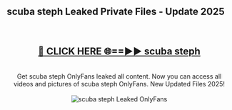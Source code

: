 <h2>scuba steph Leaked Private Files - Update 2025</h2>
<br>
<div align="center">
<h2><a href="https://cliphot.my.id/scuba_steph" rel="nofollow">🔴 CLICK HERE 🌐==►► scuba steph</a></h2>
<br>
Get scuba steph OnlyFans leaked all content. Now you can access all videos and pictures of scuba steph OnlyFans. New Updated Files 2025!
<br>
<br>
<a href="https://cliphot.my.id/scuba_steph" rel="nofollow" data-target="animated-image.originalLink"><img src="https://i.ibb.co.com/WyWwxjT/player-gif2.gif" alt="scuba steph Leaked OnlyFans" style="max-width: 100%; display: inline-block;" data-target="animated-image.originalImage"></a>
</div>
<br>